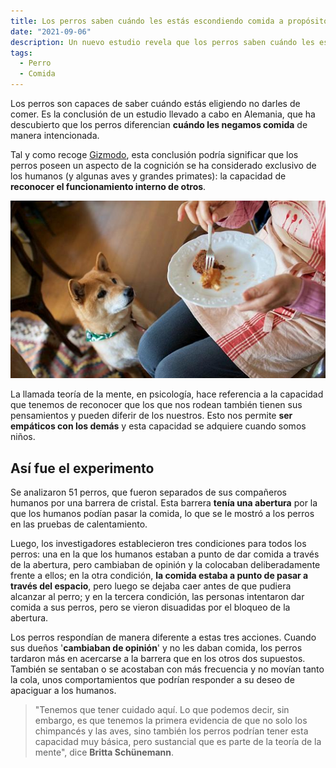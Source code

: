 ```yaml
---
title: Los perros saben cuándo les estás escondiendo comida a propósito
date: "2021-09-06"
description: Un nuevo estudio revela que los perros saben cuándo les escondemos comida a propósito.
tags:
  - Perro
  - Comida
---
```


Los perros son capaces de saber cuándo estás eligiendo no darles de comer. Es la conclusión de un estudio llevado a cabo en Alemania, que ha descubierto que los perros diferencian **cuándo les negamos comida** de manera intencionada.

Tal y como recoge [Gizmodo](https://es.gizmodo.com/los-perros-pueden-saber-cuando-les-estas-ocultando-comi-1847604024), esta conclusión podría significar que los perros poseen un aspecto de la cognición se ha considerado exclusivo de los humanos (y algunas aves y grandes primates): la capacidad de **reconocer el funcionamiento interno de otros**.

![Perrito velando](./perrocomida.jpeg)

La llamada teoría de la mente, en psicología, hace referencia a la capacidad que tenemos de reconocer que los que nos rodean también tienen sus pensamientos y pueden diferir de los nuestros. Esto nos permite **ser empáticos con los demás** y esta capacidad se adquiere cuando somos niños.

## Así fue el experimento

Se analizaron 51 perros, que fueron separados de sus compañeros humanos por una barrera de cristal. Esta barrera **tenía una abertura** por la que los humanos podían pasar la comida, lo que se le mostró a los perros en las pruebas de calentamiento.

Luego, los investigadores establecieron tres condiciones para todos los perros: una en la que los humanos estaban a punto de dar comida a través de la abertura, pero cambiaban de opinión y la colocaban deliberadamente frente a ellos; en la otra condición, **la comida estaba a punto de pasar a través del espacio**, pero luego se dejaba caer antes de que pudiera alcanzar al perro; y en la tercera condición, las personas intentaron dar comida a sus perros, pero se vieron disuadidas por el bloqueo de la abertura.

Los perros respondían de manera diferente a estas tres acciones. Cuando sus dueños '**cambiaban de opinión**' y no les daban comida, los perros tardaron más en acercarse a la barrera que en los otros dos supuestos. También se sentaban o se acostaban con más frecuencia y no movían tanto la cola, unos comportamientos que podrían responder a su deseo de apaciguar a los humanos.

> "Tenemos que tener cuidado aquí. Lo que podemos decir, sin embargo, es que tenemos la primera evidencia de que no solo los chimpancés y las aves, sino también los perros podrían tener esta capacidad muy básica, pero sustancial que es parte de la teoría de la mente", dice **Britta Schünemann**.